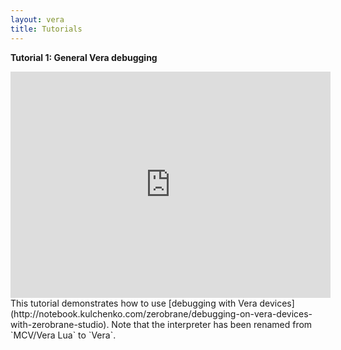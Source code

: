 ```yaml
---
layout: vera
title: Tutorials
---
```


**Tutorial 1: General Vera debugging**

<iframe width="512" height="362" src="http://www.youtube-nocookie.com/embed/iZV2xMAUNWg?vq=hd720&amp;rel=0" frameborder="0">&nbsp;</iframe>
This tutorial demonstrates how to use [debugging with Vera devices](http://notebook.kulchenko.com/zerobrane/debugging-on-vera-devices-with-zerobrane-studio).
Note that the interpreter has been renamed from `MCV/Vera Lua` to `Vera`.
